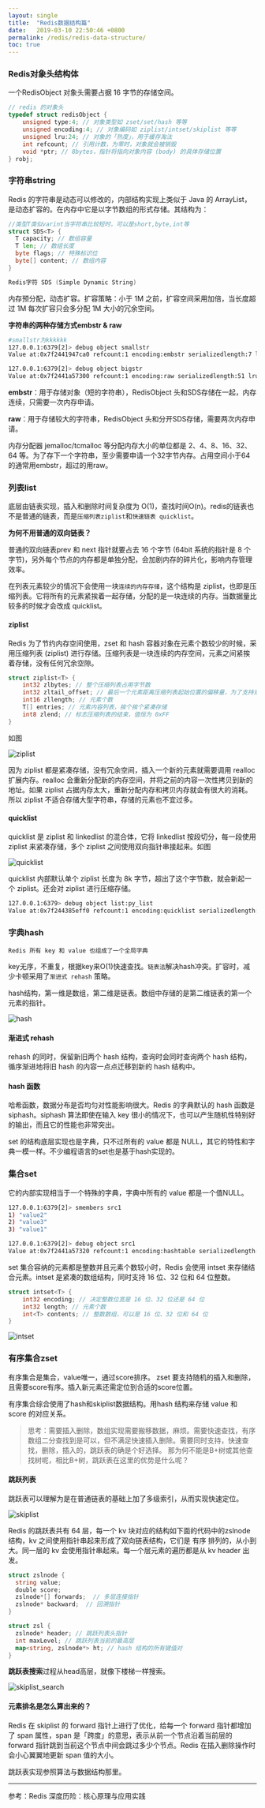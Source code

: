 ```yaml
---
layout: single
title:  "Redis数据结构篇"
date:   2019-03-10 22:50:46 +0800
permalink: /redis/redis-data-structure/
toc: true
---
```




### Redis对象头结构体
一个RedisObject 对象头需要占据 16 字节的存储空间。
```c
// redis 的对象头
typedef struct redisObject {
    unsigned type:4; // 对象类型如 zset/set/hash 等等
    unsigned encoding:4; // 对象编码如 ziplist/intset/skiplist 等等
    unsigned lru:24; // 对象的「热度」，用于缓存淘汰
    int refcount; // 引用计数，为零时，对象就会被销毁
    void *ptr; // 8bytes，指针将指向对象内容 (body) 的具体存储位置
} robj;
```


### 字符串string
Redis 的字符串是动态可以修改的，内部结构实现上类似于 Java 的 ArrayList，是动态扩容的。在内存中它是以字节数组的形式存储。其结构为：
```go
//类型T类似varint当字符串比较短时，可以是short,byte,int等
struct SDS<T> {
  T capacity; // 数组容量
  T len; // 数组长度
  byte flags; // 特殊标识位
  byte[] content; // 数组内容
}

Redis字符 SDS (Simple Dynamic String)
```
内存预分配，动态扩容。扩容策略：小于 1M 之前，扩容空间采用加倍，当长度超过 1M 每次扩容只会多分配 1M 大小的冗余空间。

**字符串的两种存储方式embstr & raw**
```bash
#smallstr为kkkkkk
127.0.0.1:6379[2]> debug object smallstr
Value at:0x7f2441947ca0 refcount:1 encoding:embstr serializedlength:7 lru:14567259 lru_seconds_idle:43

127.0.0.1:6379[2]> debug object bigstr
Value at:0x7f2441a57300 refcount:1 encoding:raw serializedlength:51 lru:14567278 lru_seconds_idle:37
```

**embstr**：用于存储对象（短的字符串），RedisObject 头和SDS存储在一起，内存连续，只需要一次内存申请。

**raw**：用于存储较大的字符串，RedisObject 头和分开SDS存储，需要两次内存申请。

内存分配器 jemalloc/tcmalloc 等分配内存大小的单位都是 2、4、8、16、32、64 等。为了存下一个字符串，至少需要申请一个32字节内存。占用空间小于64的通常用embstr，超过的用raw。







### 列表list
底层由链表实现，插入和删除时间复杂度为 O(1)，查找时间O(n)。redis的链表也不是普通的链表，而是`压缩列表ziplist`和`快速链表 quicklist`。

**为何不用普通的双向链表？** 

普通的双向链表prev 和 next 指针就要占去 16 个字节 (64bit 系统的指针是 8 个字节)，另外每个节点的内存都是单独分配，会加剧内存的碎片化，影响内存管理效率。

在列表元素较少的情况下会使用一块`连续的内存存储`，这个结构是 ziplist，也即是压缩列表。它将所有的元素紧挨着一起存储，分配的是一块连续的内存。当数据量比较多的时候才会改成 quicklist。

#### ziplist
Redis 为了节约内存空间使用，zset 和 hash 容器对象在元素个数较少的时候，采用压缩列表 (ziplist) 进行存储。压缩列表是一块连续的内存空间，元素之间紧挨着存储，没有任何冗余空隙。
```go
struct ziplist<T> {
    int32 zlbytes; // 整个压缩列表占用字节数
    int32 zltail_offset; // 最后一个元素距离压缩列表起始位置的偏移量，为了支持双向遍历
    int16 zllength; // 元素个数
    T[] entries; // 元素内容列表，挨个挨个紧凑存储
    int8 zlend; // 标志压缩列表的结束，值恒为 0xFF
}
```
如图

![ziplist](img/ziplist.png)

因为 ziplist 都是紧凑存储，没有冗余空间，插入一个新的元素就需要调用 realloc 扩展内存。realloc 会重新分配新的内存空间，并将之前的内容一次性拷贝到新的地址。如果 ziplist 占据内存太大，重新分配内存和拷贝内存就会有很大的消耗。所以 ziplist 不适合存储大型字符串，存储的元素也不宜过多。

####  quicklist 
quicklist 是 ziplist 和 linkedlist 的混合体，它将 linkedlist 按段切分，每一段使用 ziplist 来紧凑存储，多个 ziplist 之间使用双向指针串接起来。如图

![quicklist](img/quicklist.png)

quicklist 内部默认单个 ziplist 长度为 8k 字节，超出了这个字节数，就会新起一个 ziplist。还会对 ziplist 进行压缩存储。

```bash
127.0.0.1:6379> debug object list:py_list
Value at:0x7f244385eff0 refcount:1 encoding:quicklist serializedlength:181671 lru:14570593 lru_seconds_idle:21 ql_nodes:78 ql_avg_node:326.92 ql_ziplist_max:-2 ql_compressed:0 ql_uncompressed_size:632748
```



### 字典hash
`Redis 所有 key 和 value 也组成了一个全局字典`

key无序，不重复，根据key来O(1)快速查找。`链表法`解决hash冲突。扩容时，减少卡顿采用了`渐进式 rehash` 策略。

hash结构，第一维是数组，第二维是链表。数组中存储的是第二维链表的第一个元素的指针。

![hash](img/hash.png)

#### 渐进式 rehash
 rehash 的同时，保留新旧两个 hash 结构，查询时会同时查询两个 hash 结构，循序渐进地将旧 hash 的内容一点点迁移到新的 hash 结构中。

#### hash 函数
哈希函数，数据分布是否均匀对性能影响很大。Redis 的字典默认的 hash 函数是 siphash。siphash 算法即使在输入 key 很小的情况下，也可以产生随机性特别好的输出，而且它的性能也非常突出。

 set 的结构底层实现也是字典，只不过所有的 value 都是 NULL，其它的特性和字典一模一样。不少编程语言的set也是基于hash实现的。


### 集合set
它的内部实现相当于一个特殊的字典，字典中所有的 value 都是一个值NULL。

```bash
127.0.0.1:6379[2]> smembers src1
1) "value2"
2) "value3"
3) "value1"

127.0.0.1:6379[2]> debug object src1
Value at:0x7f2441a57320 refcount:1 encoding:hashtable serializedlength:22 lru:14580069 lru_seconds_idle:20
```

 set 集合容纳的元素都是整数并且元素个数较小时，Redis 会使用 intset 来存储结合元素。intset 是紧凑的数组结构，同时支持 16 位、32 位和 64 位整数。
```go
struct intset<T> {
    int32 encoding; // 决定整数位宽是 16 位、32 位还是 64 位
    int32 length; // 元素个数
    int<T> contents; // 整数数组，可以是 16 位、32 位和 64 位
}
```

![intset](img/intset.png)



### 有序集合zset
有序集合是集合，value唯一，通过score排序。 zset 要支持随机的插入和删除，且需要score有序。插入新元素还需定位到合适的score位置。

有序集合综合使用了hash和skiplist数据结构。用hash 结构来存储 value 和 score 的对应关系。

> 思考：需要插入删除，数组实现需要搬移数据，麻烦。需要快速查找，有序数组二分查找到是可以，但不满足快速插入删除。需要同时支持，快速查找，删除，插入的，跳跃表的确是个好选择。
> 那为何不能是B+树或其他查找树呢，相比B+树，跳跃表在这里的优势是什么呢？


#### 跳跃列表
跳跃表可以理解为是在普通链表的基础上加了多级索引，从而实现快速定位。

![skiplist](img/skiplist.png)

Redis 的跳跃表共有 64 层，每一个 kv 块对应的结构如下面的代码中的zslnode结构，kv 之间使用指针串起来形成了双向链表结构，它们是 有序 排列的，从小到大。同一层的 kv 会使用指针串起来。每一个层元素的遍历都是从 kv header 出发。

```go
struct zslnode {
  string value;
  double score;
  zslnode*[] forwards;  // 多层连接指针
  zslnode* backward;  // 回溯指针
}

struct zsl {
  zslnode* header; // 跳跃列表头指针
  int maxLevel; // 跳跃列表当前的最高层
  map<string, zslnode*> ht; // hash 结构的所有键值对
}
```
**跳跃表搜索**过程从head高层，就像下楼梯一样搜索。

![skiplist_search](img/skiplist_search.png)

#### 元素排名是怎么算出来的？
Redis 在 skiplist 的 forward 指针上进行了优化，给每一个 forward 指针都增加了 span 属性，span 是「跨度」的意思，表示从前一个节点沿着当前层的 forward 指针跳到当前这个节点中间会跳过多少个节点。Redis 在插入删除操作时会小心翼翼地更新 span 值的大小。

跳跃表实现参照算法与数据结构那里。

-----
参考：Redis 深度历险：核心原理与应用实践






